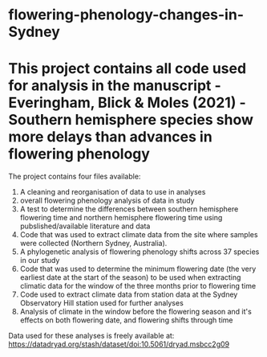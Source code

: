 # flowering-phenology-changes-in-Sydney

# This project contains all code used for analysis in the manuscript - Everingham, Blick & Moles (2021) - Southern hemisphere species show more delays than advances in flowering phenology

The project contains four files available:
1. A cleaning and reorganisation of data to use in analyses
2. overall flowering phenology analysis of data in study
3. A test to determine the differences between southern hemisphere flowering time and northern hemisphere flowering time using pubslished/available literature and data
4. Code that was used to extract climate data from the site where samples were collected (Northern Sydney, Australia).
5. A phylogenetic analysis of flowering phenology shifts across 37 species in our study
6. Code that was used to determine the minimum flowering date (the very earliest date at the start of the season) to be used when extracting climatic data for the window of the three months prior to flowering time
7. Code used to extract climate data from station data at the Sydney Observatory Hill station used for further analyses
8. Analysis of climate in the window before the flowering season and it's effects on both flowering date, and flowering shifts through time


Data used for these analyses is freely available at: https://datadryad.org/stash/dataset/doi:10.5061/dryad.msbcc2g09
